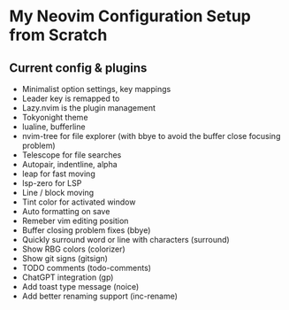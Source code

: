 # My Neovim Configuration Setup from Scratch

## Current config & plugins 
- Minimalist option settings, key mappings
- Leader key is remapped to <space>
- Lazy.nvim is the plugin management
- Tokyonight theme
- lualine, bufferline
- nvim-tree for file explorer (with bbye to avoid the buffer close focusing problem)
- Telescope for file searches
- Autopair, indentline, alpha 
- leap for fast moving
- lsp-zero for LSP
- Line / block moving
- Tint color for activated window
- Auto formatting on save
- Remeber vim editing position
- Buffer closing problem fixes (bbye)
- Quickly surround word or line with characters (surround)
- Show RBG colors (colorizer)
- Show git signs (gitsign)
- TODO comments (todo-comments)
- ChatGPT integration (gp)
- Add toast type message (noice)
- Add better renaming support (inc-rename)
